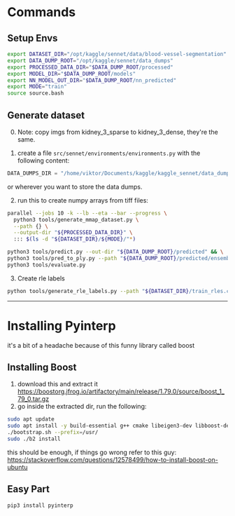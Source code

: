 # Commands

## Setup Envs
```bash
export DATASET_DIR="/opt/kaggle/sennet/data/blood-vessel-segmentation"
export DATA_DUMP_ROOT="/opt/kaggle/sennet/data_dumps"
export PROCESSED_DATA_DIR="$DATA_DUMP_ROOT/processed"
export MODEL_DIR="$DATA_DUMP_ROOT/models"
export NN_MODEL_OUT_DIR="$DATA_DUMP_ROOT/nn_predicted"
export MODE="train"
source source.bash
```



## Generate dataset

0. Note: copy imgs from kidney_3_sparse to kidney_3_dense, they're the same.

1. create a file `src/sennet/environments/environments.py` with the following content:

```python
DATA_DUMPS_DIR = "/home/viktor/Documents/kaggle/kaggle_sennet/data_dumps/" 
```
or wherever you want to store the data dumps.

2. run this to create numpy arrays from tiff files:

```bash
parallel --jobs 10 -k --lb --eta --bar --progress \
  python3 tools/generate_mmap_dataset.py \
  --path {} \
  --output-dir "${PROCESSED_DATA_DIR}" \
  ::: $(ls -d "${DATASET_DIR}/${MODE}/"*)

python3 tools/predict.py --out-dir "${DATA_DUMP_ROOT}/predicted" && \
python3 tools/pred_to_ply.py --path "${DATA_DUMP_ROOT}/predicted/ensembled/kidney_3_dense" && \
python3 tools/evaluate.py
```


3. Create rle labels

```bash
python tools/generate_rle_labels.py --path "${DATASET_DIR}/train_rles.csv"
```

---

# Installing Pyinterp
it's a bit of a headache because of this funny library called boost

## Installing Boost
1. download this and extract it https://boostorg.jfrog.io/artifactory/main/release/1.79.0/source/boost_1_79_0.tar.gz
2. go inside the extracted dir, run the following:
```bash
sudo apt update
sudo apt install -y build-essential g++ cmake libeigen3-dev libboost-dev libgsl-dev python3-numpy 
./bootstrap.sh --prefix=/usr/
sudo ./b2 install
```
this should be enough, if things go wrong refer to this guy: https://stackoverflow.com/questions/12578499/how-to-install-boost-on-ubuntu

## Easy Part
```bash
pip3 install pyinterp
```
